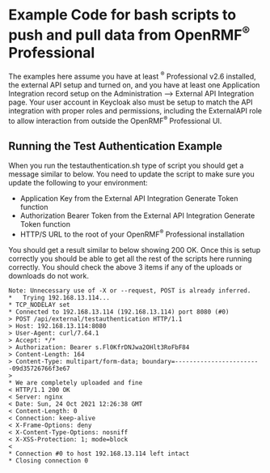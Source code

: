 # Example Code for bash scripts to push and pull data from OpenRMF<sup>&reg;</sup> Professional
The examples here assume you have at least <sup>&reg;</sup> Professional v2.6 installed, the external API setup and turned on, and you have at least one Application Integration record setup on the Administration --> External API Integration page. Your user account in Keycloak also must be setup to match the API integration with proper roles and permissions, including the ExternalAPI role to allow interaction from outside the OpenRMF<sup>&reg;</sup> Professional UI.


## Running the Test Authentication Example
When you run the testauthentication.sh type of script you should get a message similar to below. You need to update the script to make sure you update the following to your environment:
* Application Key from the External API Integration Generate Token function
* Authorization Bearer Token from the External API Integration Generate Token function
* HTTP/S URL to the root of your OpenRMF<sup>&reg;</sup> Professional installation


You should get a result similar to below showing 200 OK. Once this is setup correctly you should be able to get all the rest of the scripts here running correctly. You should check the above 3 items if any of the uploads or downloads do not work.
```
Note: Unnecessary use of -X or --request, POST is already inferred.
*   Trying 192.168.13.114...
* TCP_NODELAY set
* Connected to 192.168.13.114 (192.168.13.114) port 8080 (#0)
> POST /api/external/testauthentication HTTP/1.1
> Host: 192.168.13.114:8080
> User-Agent: curl/7.64.1
> Accept: */*
> Authorization: Bearer s.Fl0KfrDNJwa2OHlt3RoFbF84
> Content-Length: 164
> Content-Type: multipart/form-data; boundary=------------------------09d35726766f3e67
> 
* We are completely uploaded and fine
< HTTP/1.1 200 OK
< Server: nginx
< Date: Sun, 24 Oct 2021 12:26:38 GMT
< Content-Length: 0
< Connection: keep-alive
< X-Frame-Options: deny
< X-Content-Type-Options: nosniff
< X-XSS-Protection: 1; mode=block
< 
* Connection #0 to host 192.168.13.114 left intact
* Closing connection 0

```